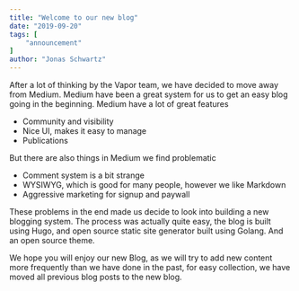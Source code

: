 ```yaml
---
title: "Welcome to our new blog"
date: "2019-09-20"
tags: [
    "announcement"
]
author: "Jonas Schwartz"
---
```


After a lot of thinking by the Vapor team, we have decided to move away from Medium. Medium have been a great system for us to get an easy blog going in the beginning. Medium have a lot of great features

* Community and visibility
* Nice UI, makes it easy to manage
* Publications

But there are also things in Medium we find problematic

* Comment system is a bit strange
* WYSIWYG, which is good for many people, however we like Markdown
* Aggressive marketing for signup and paywall

These problems in the end made us decide to look into building a new blogging system. The process was actually quite easy, the blog is built using Hugo, and open source static site generator built using Golang. And an open source theme.

We hope you will enjoy our new Blog, as we will try to add new content more frequently than we have done in the past, for easy collection, we have moved all previous blog posts to the new blog.